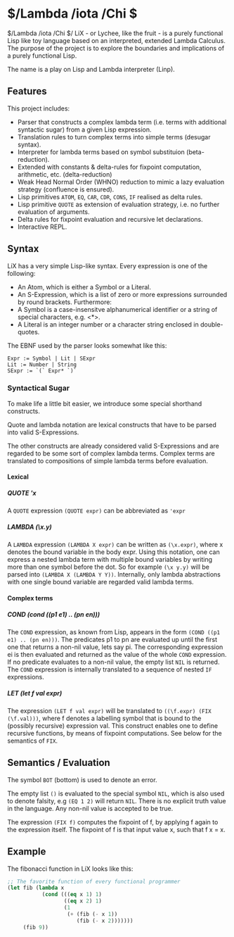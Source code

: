 # $/Lambda /iota /Chi $

$/Lambda /iota /Chi $/ LiX - or Lychee, like the fruit - is a purely functional Lisp like toy language based on an interpreted, extended Lambda Calculus. The purpose of the project is to explore the boundaries and implications of a purely functional Lisp.

The name is a play on Lisp and Lambda interpreter (Linp).

## Features
This project includes: 
* Parser that constructs a complex lambda term (i.e. terms with additional syntactic sugar) from a given Lisp expression.
* Translation rules to turn complex terms into simple terms (desugar syntax).
* Interpreter for lambda terms based on symbol substituion (beta-reduction).
* Extended with constants & delta-rules for fixpoint computation, arithmetic, etc. (delta-reduction)
* Weak Head Normal Order (WHNO) reduction to mimic a lazy evaluation strategy (confluence is ensured).
* Lisp primitives `ATOM`, `EQ`, `CAR`, `CDR`, `CONS`, `IF` realised as delta rules. 
* Lisp primitive `QUOTE` as extension of evaluation strategy, i.e. no further evaluation of arguments.
* Delta rules for fixpoint evaluation and recursive let declarations.
* Interactive REPL.


## Syntax
LiX has a very simple Lisp-like syntax. Every expression is one of the following:
- An Atom, which is either a Symbol or a Literal.
- An S-Expression, which is a list of zero or more expressions surrounded by round brackets.
Furthermore:
- A Symbol is a case-insensitve alphanumerical identifier or a string of special characters, e.g. <*>.
- A Literal is an integer number or a character string enclosed in double-quotes.

The EBNF used by the parser looks somewhat like this:
```
Expr := Symbol | Lit | SExpr
Lit := Number | String
SExpr := `(` Expr* `)`
```

### Syntactical Sugar
To make life a little bit easier, we introduce some special shorthand constructs.

Quote and lambda notation are lexical constructs that have to be parsed into valid S-Expressions. 

The other constructs are already considered valid S-Expressions and are regarded to be some sort of complex lambda terms.
Complex terms are translated to compositions of simple lambda terms before evaluation.

#### Lexical
##### QUOTE 'x
A `QUOTE` expression `(QUOTE expr)` can be abbreviated as `'expr`

##### LAMBDA (\x.y)
A `LAMBDA` expression `(LAMBDA X expr)` can be written as `(\x.expr)`, where x denotes the bound variable in the body expr.
Using this notation, one can express a nested lambda term with multiple bound variables by writing more than one symbol before the dot.
So for example `(\x y.y)` will be parsed into `(LAMBDA X (LAMBDA Y Y))`. 
Internally, only lambda abstractions with one single bound variable are regarded valid lambda terms.

#### Complex terms
##### COND (cond ((p1 e1) .. (pn en)))
The `COND` expression, as known from Lisp, appears in the form `(COND ((p1 e1) .. (pn en)))`. The predicates p1 to pn are evaluated up until the first one that returns a non-nil value, lets say pi. The corresponding expression ei is then evaluated and returned as the value of the whole `COND` expression. If no predicate evaluates to a non-nil value, the empty list `NIL` is returned. The `COND` expression is internally translated to a sequence of nested `IF` expressions.

##### LET (let f val expr)
The expression `(LET f val expr)` will be translated to `((\f.expr) (FIX (\f.val)))`, 
where f denotes a labelling symbol that is bound to the (possibly recursive) expression val. This construct enables one to define recursive functions, by means of fixpoint computations. See below for the semantics of `FIX`.


## Semantics / Evaluation
The symbol `BOT` (bottom) is used to denote an error.

The empty list `()` is evaluated to the special symbol `NIL`, which is also used to denote falsity, e.g `(EQ 1 2)` will return `NIL`. There is no explicit truth value in the language. Any non-nil value is accepted to be true.

The expression `(FIX f)` computes the fixpoint of f, by applying f again to the expression itself. The fixpoint of f is that input value x, such that f x = x. 


## Example
The fibonacci function in LiX looks like this:
```lisp
;; The favorite function of every functional programmer
(let fib (lambda x
           (cond (((eq x 1) 1)
                  ((eq x 2) 1)
                  (1
                   (+ (fib (- x 1))
                      (fib (- x 2)))))))
     (fib 9))
```
